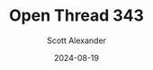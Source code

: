 ---
layout: podcast
title: "Open Thread 343"
author: Scott Alexander
description: https://www.astralcodexten.com/p/open-thread-343
date: 2024-08-19
length: 530211
duration: 132
guid: open-thread-343
---